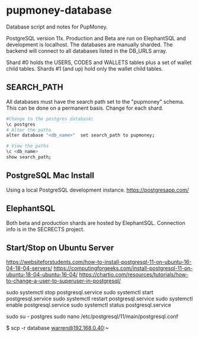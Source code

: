# pupmoney-database
Database script and notes for PupMoney.

PostgreSQL version 11x. Production and Beta are run on ElephantSQL and development is localhost. The databases are manually sharded. The backend will connect to all databases listed in the DB_URLS array. 

Shard #0 holds the USERS, CODES and WALLETS tables plus a set of wallet child tables. Shards #1 (and up) hold only the wallet child tables.


## SEARCH_PATH
All databases must have the search path set to the "pupmoney" schema. This can be done on a permanent basis. Change for each shard.
```bash
#Change to the postgres database\
\c postgres
# Alter the paths
alter database "<db_name>"  set search_path to pupmoney;

# View the paths 
\c <db_name>
show search_path;
```

## PostgreSQL Mac Install
Using a local PostgreSQL development instance.
https://postgresapp.com/


## ElephantSQL
Both beta and production shards are hosted by ElephantSQL. Connection info is in the SECRECTS project.


## Start/Stop on Ubuntu Server

https://websiteforstudents.com/how-to-install-postgresql-11-on-ubuntu-16-04-18-04-servers/
https://computingforgeeks.com/install-postgresql-11-on-ubuntu-18-04-ubuntu-16-04/
https://chartio.com/resources/tutorials/how-to-change-a-user-to-superuser-in-postgresql/

sudo systemctl stop postgresql.service
sudo systemctl start postgresql.service
sudo systemctl restart postgresql.service
sudo systemctl enable postgresql.service
sudo systemctl status postgresql.service

sudo su - postgres
sudo nano /etc/postgresql/11/main/postgresql.conf

$ scp -r database warren@192.168.0.40:~